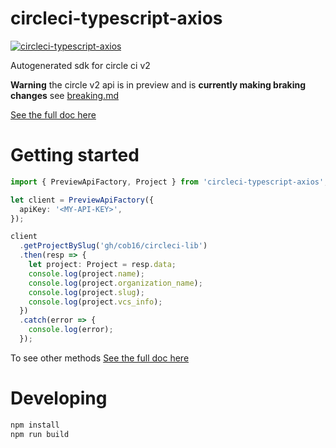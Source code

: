 # circleci-typescript-axios
[![circleci-typescript-axios](https://circleci.com/gh/cob16/circleci-typescript-axios/tree/master.svg?style=svg)](https://circleci.com/gh/cob16/circleci-typescript-axios/tree/master)

Autogenerated sdk for circle ci v2

**Warning** the circle v2 api is in preview and is **currently making braking changes** see [breaking.md](https://github.com/CircleCI-Public/api-preview-docs/blob/master/docs/breaking.md)

[See the full doc here](https://cob16.github.io/circleci-typescript-axios/)

# Getting started
```typescript
import { PreviewApiFactory, Project } from 'circleci-typescript-axios';

let client = PreviewApiFactory({
  apiKey: '<MY-API-KEY>',
});

client
  .getProjectBySlug('gh/cob16/circleci-lib')
  .then(resp => {
    let project: Project = resp.data;
    console.log(project.name);
    console.log(project.organization_name);
    console.log(project.slug);
    console.log(project.vcs_info);
  })
  .catch(error => {
    console.log(error);
  });
```
To see other methods [See the full doc here](https://cob16.github.io/circleci-typescript-axios/)

# Developing 
```bash
npm install
npm run build
```

